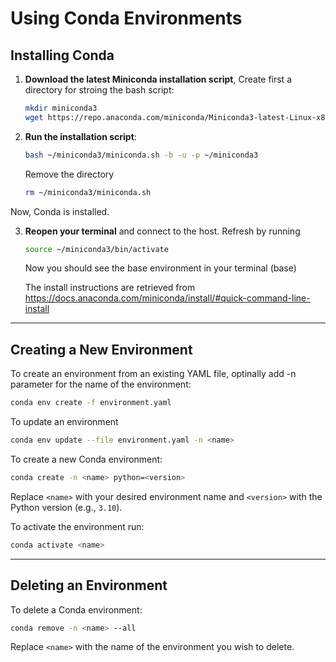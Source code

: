 # Using Conda Environments

## Installing Conda
1. **Download the latest Miniconda installation script**, Create first a directory for stroing the bash script:
   ```bash
   mkdir miniconda3
   wget https://repo.anaconda.com/miniconda/Miniconda3-latest-Linux-x86_64.sh -O ~/miniconda3/miniconda.sh
   ```
2. **Run the installation script**:
   ```bash
   bash ~/miniconda3/miniconda.sh -b -u -p ~/miniconda3
   ```
   Remove the directory
   ```bash
   rm ~/miniconda3/miniconda.sh
   ```

Now, Conda is installed.

3. **Reopen your terminal** and connect to the host. Refresh by running
   ```bash
   source ~/miniconda3/bin/activate
   ```
   Now you should see the base environment in your terminal (base)

   The install instructions are retrieved from https://docs.anaconda.com/miniconda/install/#quick-command-line-install
---

## Creating a New Environment

To create an environment from an existing YAML file, optinally add -n parameter for the name of the environment:

```bash
conda env create -f environment.yaml 
```

To update an environment
```bash
conda env update --file environment.yaml -n <name>
```

To create a new Conda environment:
```bash
conda create -n <name> python=<version>
```
Replace `<name>` with your desired environment name and `<version>` with the Python version (e.g., `3.10`).

To activate the environment run:
```bash
conda activate <name>
```

---

## Deleting an Environment
To delete a Conda environment:
```bash
conda remove -n <name> --all
```
Replace `<name>` with the name of the environment you wish to delete.

